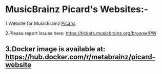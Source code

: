 # MusicBrainz Picard's Websites:-

1.Website for MusicBrainz [Picard](https://picard.musicbrainz.org/).

2.Please report issues here: https://tickets.musicbrainz.org/browse/PW

3.Docker image is available at: https://hub.docker.com/r/metabrainz/picard-website
---------------------------------------------------------------------------------------
